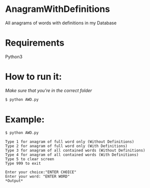 # AnagramWithDefinitions
All anagrams of words with definitions in my Database

# Requirements
 Python3
# How to run it:
*Make sure that you're in the correct folder*
```bash
$ python AWD.py
```
# Example:
```bash
$ python AWD.py
```
```
Type 1 for anagram of full word only (Without Definitions)
Type 2 for anagram of full word only (With Definitions)
Type 3 for anagram of all contained words (Without Definitions)
Type 4 for anagram of all contained words (With Definitions)
Type 5 to clear screen
Type 999 to exit

Enter your choice:"ENTER CHOICE"
Enter your word: "ENTER WORD"
*Output*
```
